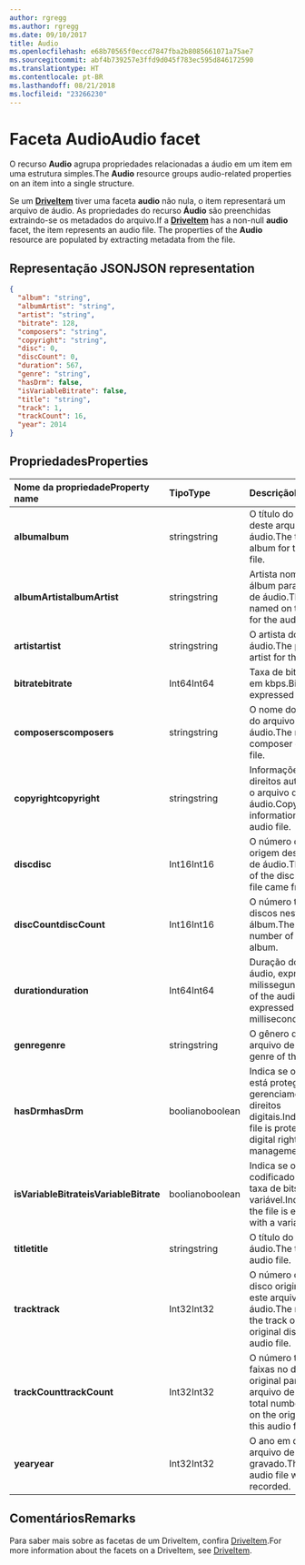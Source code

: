 ```yaml
---
author: rgregg
ms.author: rgregg
ms.date: 09/10/2017
title: Áudio
ms.openlocfilehash: e68b70565f0eccd7847fba2b8085661071a75ae7
ms.sourcegitcommit: abf4b739257e3ffd9d045f783ec595d846172590
ms.translationtype: HT
ms.contentlocale: pt-BR
ms.lasthandoff: 08/21/2018
ms.locfileid: "23266230"
---
```

# <a name="audio-facet"></a><span data-ttu-id="87cf1-102">Faceta Audio</span><span class="sxs-lookup"><span data-stu-id="87cf1-102">Audio facet</span></span>

<span data-ttu-id="87cf1-103">O recurso **Audio** agrupa propriedades relacionadas a áudio em um item em uma estrutura simples.</span><span class="sxs-lookup"><span data-stu-id="87cf1-103">The **Audio** resource groups audio-related properties on an item into a single structure.</span></span>

<span data-ttu-id="87cf1-p101">Se um [**DriveItem**](driveitem.md) tiver uma faceta **audio** não nula, o item representará um arquivo de áudio. As propriedades do recurso **Áudio** são preenchidas extraindo-se os metadados do arquivo.</span><span class="sxs-lookup"><span data-stu-id="87cf1-p101">If a [**DriveItem**](driveitem.md) has a non-null **audio** facet, the item represents an audio file. The properties of the **Audio** resource are populated by extracting metadata from the file.</span></span> 

## <a name="json-representation"></a><span data-ttu-id="87cf1-106">Representação JSON</span><span class="sxs-lookup"><span data-stu-id="87cf1-106">JSON representation</span></span>

<!-- { "blockType": "resource", "@odata.type": "microsoft.graph.audio" } -->
```json
{
  "album": "string",
  "albumArtist": "string",
  "artist": "string",
  "bitrate": 128,
  "composers": "string",
  "copyright": "string",
  "disc": 0,
  "discCount": 0,
  "duration": 567,
  "genre": "string",
  "hasDrm": false,
  "isVariableBitrate": false,
  "title": "string",
  "track": 1,
  "trackCount": 16,
  "year": 2014
}
```

## <a name="properties"></a><span data-ttu-id="87cf1-107">Propriedades</span><span class="sxs-lookup"><span data-stu-id="87cf1-107">Properties</span></span>

| <span data-ttu-id="87cf1-108">Nome da propriedade</span><span class="sxs-lookup"><span data-stu-id="87cf1-108">Property name</span></span>         | <span data-ttu-id="87cf1-109">Tipo</span><span class="sxs-lookup"><span data-stu-id="87cf1-109">Type</span></span>    | <span data-ttu-id="87cf1-110">Descrição</span><span class="sxs-lookup"><span data-stu-id="87cf1-110">Description</span></span>                                                          |
|:----------------------|:--------|:---------------------------------------------------------------------|
| <span data-ttu-id="87cf1-111">**album**</span><span class="sxs-lookup"><span data-stu-id="87cf1-111">**album**</span></span>             | <span data-ttu-id="87cf1-112">string</span><span class="sxs-lookup"><span data-stu-id="87cf1-112">string</span></span>  | <span data-ttu-id="87cf1-113">O título do álbum deste arquivo de áudio.</span><span class="sxs-lookup"><span data-stu-id="87cf1-113">The title of the album for this audio file.</span></span>                          |
| <span data-ttu-id="87cf1-114">**albumArtist**</span><span class="sxs-lookup"><span data-stu-id="87cf1-114">**albumArtist**</span></span>       | <span data-ttu-id="87cf1-115">string</span><span class="sxs-lookup"><span data-stu-id="87cf1-115">string</span></span>  | <span data-ttu-id="87cf1-116">Artista nomeado no álbum para o arquivo de áudio.</span><span class="sxs-lookup"><span data-stu-id="87cf1-116">The artist named on the album for the audio file.</span></span>                    |
| <span data-ttu-id="87cf1-117">**artist**</span><span class="sxs-lookup"><span data-stu-id="87cf1-117">**artist**</span></span>            | <span data-ttu-id="87cf1-118">string</span><span class="sxs-lookup"><span data-stu-id="87cf1-118">string</span></span>  | <span data-ttu-id="87cf1-119">O artista do arquivo de áudio.</span><span class="sxs-lookup"><span data-stu-id="87cf1-119">The performing artist for the audio file.</span></span>                            |
| <span data-ttu-id="87cf1-120">**bitrate**</span><span class="sxs-lookup"><span data-stu-id="87cf1-120">**bitrate**</span></span>           | <span data-ttu-id="87cf1-121">Int64</span><span class="sxs-lookup"><span data-stu-id="87cf1-121">Int64</span></span>   | <span data-ttu-id="87cf1-122">Taxa de bits expressa em kbps.</span><span class="sxs-lookup"><span data-stu-id="87cf1-122">Bitrate expressed in kbps.</span></span>                                           |
| <span data-ttu-id="87cf1-123">**composers**</span><span class="sxs-lookup"><span data-stu-id="87cf1-123">**composers**</span></span>         | <span data-ttu-id="87cf1-124">string</span><span class="sxs-lookup"><span data-stu-id="87cf1-124">string</span></span>  | <span data-ttu-id="87cf1-125">O nome do compositor do arquivo de áudio.</span><span class="sxs-lookup"><span data-stu-id="87cf1-125">The name of the composer of the audio file.</span></span>                          |
| <span data-ttu-id="87cf1-126">**copyright**</span><span class="sxs-lookup"><span data-stu-id="87cf1-126">**copyright**</span></span>         | <span data-ttu-id="87cf1-127">string</span><span class="sxs-lookup"><span data-stu-id="87cf1-127">string</span></span>  | <span data-ttu-id="87cf1-128">Informações de direitos autorais para o arquivo de áudio.</span><span class="sxs-lookup"><span data-stu-id="87cf1-128">Copyright information for the audio file.</span></span>                            |
| <span data-ttu-id="87cf1-129">**disc**</span><span class="sxs-lookup"><span data-stu-id="87cf1-129">**disc**</span></span>              | <span data-ttu-id="87cf1-130">Int16</span><span class="sxs-lookup"><span data-stu-id="87cf1-130">Int16</span></span>   | <span data-ttu-id="87cf1-131">O número do disco de origem deste arquivo de áudio.</span><span class="sxs-lookup"><span data-stu-id="87cf1-131">The number of the disc this audio file came from.</span></span>                    |
| <span data-ttu-id="87cf1-132">**discCount**</span><span class="sxs-lookup"><span data-stu-id="87cf1-132">**discCount**</span></span>         | <span data-ttu-id="87cf1-133">Int16</span><span class="sxs-lookup"><span data-stu-id="87cf1-133">Int16</span></span>   | <span data-ttu-id="87cf1-134">O número total de discos neste álbum.</span><span class="sxs-lookup"><span data-stu-id="87cf1-134">The total number of discs in this album.</span></span>                             |
| <span data-ttu-id="87cf1-135">**duration**</span><span class="sxs-lookup"><span data-stu-id="87cf1-135">**duration**</span></span>          | <span data-ttu-id="87cf1-136">Int64</span><span class="sxs-lookup"><span data-stu-id="87cf1-136">Int64</span></span>   | <span data-ttu-id="87cf1-137">Duração do arquivo de áudio, expressa em milissegundos</span><span class="sxs-lookup"><span data-stu-id="87cf1-137">Duration of the audio file, expressed in milliseconds</span></span>                |
| <span data-ttu-id="87cf1-138">**genre**</span><span class="sxs-lookup"><span data-stu-id="87cf1-138">**genre**</span></span>             | <span data-ttu-id="87cf1-139">string</span><span class="sxs-lookup"><span data-stu-id="87cf1-139">string</span></span>  | <span data-ttu-id="87cf1-140">O gênero deste arquivo de áudio.</span><span class="sxs-lookup"><span data-stu-id="87cf1-140">The genre of this audio file.</span></span>                                        |
| <span data-ttu-id="87cf1-141">**hasDrm**</span><span class="sxs-lookup"><span data-stu-id="87cf1-141">**hasDrm**</span></span>            | <span data-ttu-id="87cf1-142">booliano</span><span class="sxs-lookup"><span data-stu-id="87cf1-142">boolean</span></span> | <span data-ttu-id="87cf1-143">Indica se o arquivo está protegido com o gerenciamento de direitos digitais.</span><span class="sxs-lookup"><span data-stu-id="87cf1-143">Indicates if the file is protected with digital rights management.</span></span>   |
| <span data-ttu-id="87cf1-144">**isVariableBitrate**</span><span class="sxs-lookup"><span data-stu-id="87cf1-144">**isVariableBitrate**</span></span> | <span data-ttu-id="87cf1-145">booliano</span><span class="sxs-lookup"><span data-stu-id="87cf1-145">boolean</span></span> | <span data-ttu-id="87cf1-146">Indica se o arquivo é codificado com uma taxa de bits variável.</span><span class="sxs-lookup"><span data-stu-id="87cf1-146">Indicates if the file is encoded with a variable bitrate.</span></span>            |
| <span data-ttu-id="87cf1-147">**title**</span><span class="sxs-lookup"><span data-stu-id="87cf1-147">**title**</span></span>             | <span data-ttu-id="87cf1-148">string</span><span class="sxs-lookup"><span data-stu-id="87cf1-148">string</span></span>  | <span data-ttu-id="87cf1-149">O título do arquivo de áudio.</span><span class="sxs-lookup"><span data-stu-id="87cf1-149">The title of the audio file.</span></span>                                         |
| <span data-ttu-id="87cf1-150">**track**</span><span class="sxs-lookup"><span data-stu-id="87cf1-150">**track**</span></span>             | <span data-ttu-id="87cf1-151">Int32</span><span class="sxs-lookup"><span data-stu-id="87cf1-151">Int32</span></span>   | <span data-ttu-id="87cf1-152">O número da faixa no disco original para este arquivo de áudio.</span><span class="sxs-lookup"><span data-stu-id="87cf1-152">The number of the track on the original disc for this audio file.</span></span>    |
| <span data-ttu-id="87cf1-153">**trackCount**</span><span class="sxs-lookup"><span data-stu-id="87cf1-153">**trackCount**</span></span>        | <span data-ttu-id="87cf1-154">Int32</span><span class="sxs-lookup"><span data-stu-id="87cf1-154">Int32</span></span>   | <span data-ttu-id="87cf1-155">O número total de faixas no disco original para este arquivo de áudio.</span><span class="sxs-lookup"><span data-stu-id="87cf1-155">The total number of tracks on the original disc for this audio file.</span></span> |
| <span data-ttu-id="87cf1-156">**year**</span><span class="sxs-lookup"><span data-stu-id="87cf1-156">**year**</span></span>              | <span data-ttu-id="87cf1-157">Int32</span><span class="sxs-lookup"><span data-stu-id="87cf1-157">Int32</span></span>   | <span data-ttu-id="87cf1-158">O ano em que o arquivo de áudio foi gravado.</span><span class="sxs-lookup"><span data-stu-id="87cf1-158">The year the audio file was recorded.</span></span>                                |

[item-resource]: ../resources/driveitem.md

## <a name="remarks"></a><span data-ttu-id="87cf1-159">Comentários</span><span class="sxs-lookup"><span data-stu-id="87cf1-159">Remarks</span></span>

<span data-ttu-id="87cf1-160">Para saber mais sobre as facetas de um DriveItem, confira [DriveItem](driveitem.md).</span><span class="sxs-lookup"><span data-stu-id="87cf1-160">For more information about the facets on a DriveItem, see [DriveItem](driveitem.md).</span></span>

<!-- {
  "type": "#page.annotation",
  "description": "The audio facet provides information about music or audio metadata.",
  "keywords": "music,audio,metadata,onedrive",
  "section": "documentation",
  "tocPath": "Facets/Audio"
} -->
